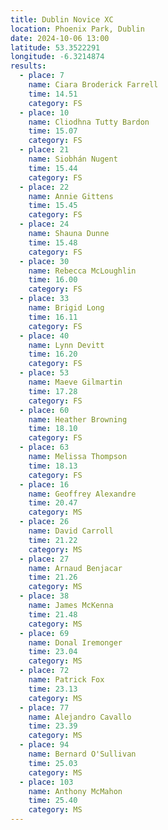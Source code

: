 ```yaml
---
title: Dublin Novice XC
location: Phoenix Park, Dublin
date: 2024-10-06 13:00
latitude: 53.3522291
longitude: -6.3214874
results:
  - place: 7
    name: Ciara Broderick Farrell
    time: 14.51
    category: FS
  - place: 10
    name: Cliodhna Tutty Bardon
    time: 15.07
    category: FS
  - place: 21
    name: Siobhán Nugent
    time: 15.44
    category: FS
  - place: 22
    name: Annie Gittens
    time: 15.45
    category: FS
  - place: 24
    name: Shauna Dunne
    time: 15.48
    category: FS
  - place: 30
    name: Rebecca McLoughlin
    time: 16.00
    category: FS
  - place: 33
    name: Brigid Long 
    time: 16.11
    category: FS
  - place: 40
    name: Lynn Devitt
    time: 16.20
    category: FS
  - place: 53
    name: Maeve Gilmartin
    time: 17.28
    category: FS
  - place: 60
    name: Heather Browning
    time: 18.10
    category: FS
  - place: 63
    name: Melissa Thompson
    time: 18.13
    category: FS
  - place: 16
    name: Geoffrey Alexandre
    time: 20.47
    category: MS
  - place: 26
    name: David Carroll
    time: 21.22
    category: MS
  - place: 27
    name: Arnaud Benjacar
    time: 21.26
    category: MS
  - place: 38
    name: James McKenna
    time: 21.48
    category: MS
  - place: 69
    name: Donal Iremonger
    time: 23.04
    category: MS
  - place: 72
    name: Patrick Fox
    time: 23.13
    category: MS
  - place: 77
    name: Alejandro Cavallo
    time: 23.39
    category: MS
  - place: 94
    name: Bernard O'Sullivan
    time: 25.03
    category: MS
  - place: 103
    name: Anthony McMahon
    time: 25.40
    category: MS
---
```


